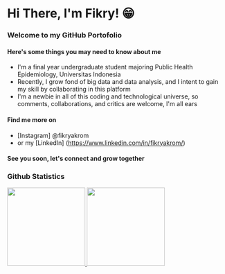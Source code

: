 # Hi There, I'm Fikry! 😁
### Welcome to my GitHub Portofolio

#### Here's some things you may need to know about me
- I'm a final year undergraduate student majoring Public Health Epidemiology, Universitas Indonesia
- Recently, I grow fond of big data and data analysis, and I intent to gain my skill by collaborating in this platform
- I'm a newbie in all of this coding and technological universe, so comments, collaborations, and critics are welcome, I'm all ears

#### Find me more on
- [Instagram] @fikryakrom
- or my [LinkedIn] (https://www.linkedin.com/in/fikryakrom/)

#### See you soon, let's connect and grow together

### Github Statistics
<p align="left">
<a href="https://github.com/fikryakrom">
  <img height="180em" src="https://github-readme-stats-eight-theta.vercel.app/api?username=fikryakrom&show_icons=true&theme=algolia&include_all_commits=true&count_private=true"/>
  <img height="180em" src="https://github-readme-stats-eight-theta.vercel.app/api/top-langs/?username=fikryakrom&layout=compact&langs_count=8&theme=algolia"/>
</a>
</p>
<!---
fikryakrom/fikryakrom is a ✨ special ✨ repository because its `README.md` (this file) appears on your GitHub profile.
You can click the Preview link to take a look at your changes.
--->
